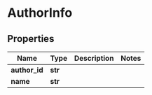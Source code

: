 # AuthorInfo

## Properties
Name | Type | Description | Notes
------------ | ------------- | ------------- | -------------
**author_id** | **str** |  | 
**name** | **str** |  | 




